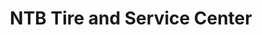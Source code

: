 ---
title: "NTB Tire and Service Center"
url: /auburn/ntb-tire-and-service-center/
shop: car repair
---